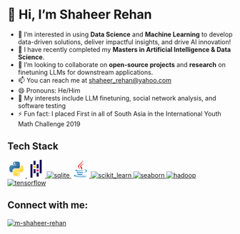 # 👋 Hi, I’m Shaheer Rehan
- 👀 I’m interested in using **Data Science** and **Machine Learning** to develop data-driven solutions, deliver impactful insights, and drive AI innovation!  
- 🌱 I have recently completed my **Masters in Artificial Intelligence & Data Science**.
- 💞️ I’m looking to collaborate on **open-source projects** and **research** on finetuning LLMs for downstream applications.
- 📫 You can reach me at shaheer_rehan@yahoo.com
- 😄 Pronouns: He/Him
- 🤔 My interests include LLM finetuning, social network analysis, and software testing
- ⚡ Fun fact: I placed First in all of South Asia in the International Youth Math Challenge 2019

## Tech Stack
<p align="left"> <a href="https://www.python.org" target="_blank" rel="noreferrer"> <img src="https://raw.githubusercontent.com/devicons/devicon/master/icons/python/python-original.svg" alt="python" width="40" height="40"/> </a> <a href="https://pandas.pydata.org/" target="_blank" rel="noreferrer"> <img src="https://raw.githubusercontent.com/devicons/devicon/2ae2a900d2f041da66e950e4d48052658d850630/icons/pandas/pandas-original.svg" alt="pandas" width="40" height="40"/> </a> <a href="https://www.sqlite.org/" target="_blank" rel="noreferrer"> <img src="https://www.vectorlogo.zone/logos/sqlite/sqlite-icon.svg" alt="sqlite" width="40" height="40"/> </a> <a href="https://www.java.com" target="_blank" rel="noreferrer"> <img src="https://raw.githubusercontent.com/devicons/devicon/master/icons/java/java-original.svg" alt="java" width="40" height="40"/> </a> <a href="https://scikit-learn.org/" target="_blank" rel="noreferrer"> <img src="https://upload.wikimedia.org/wikipedia/commons/0/05/Scikit_learn_logo_small.svg" alt="scikit_learn" width="40" height="40"/> </a> <a href="https://seaborn.pydata.org/" target="_blank" rel="noreferrer"> <img src="https://seaborn.pydata.org/_images/logo-mark-lightbg.svg" alt="seaborn" width="40" height="40"/> </a> <a href="https://hadoop.apache.org/" target="_blank" rel="noreferrer"> <img src="https://www.vectorlogo.zone/logos/apache_hadoop/apache_hadoop-icon.svg" alt="hadoop" width="40" height="40"/> </a> <a href="https://www.tensorflow.org" target="_blank" rel="noreferrer"> <img src="https://www.vectorlogo.zone/logos/tensorflow/tensorflow-icon.svg" alt="tensorflow" width="40" height="40"/> </a> </p>

## Connect with me:
<p align="left">
<a href="https://linkedin.com/in/m-shaheer-rehan" target="blank"><img align="center" src="https://raw.githubusercontent.com/rahuldkjain/github-profile-readme-generator/master/src/images/icons/Social/linked-in-alt.svg" alt="m-shaheer-rehan" height="30" width="40" /></a>
</p>

<!---
Shaheer-Rehan/Shaheer-Rehan is a ✨ special ✨ repository because its `README.md` (this file) appears on your GitHub profile.
You can click the Preview link to take a look at your changes.
--->
